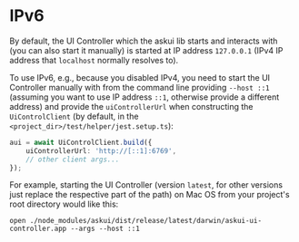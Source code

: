 # IPv6

By default, the UI Controller which the askui lib starts and interacts with (you can also start it manually) is started at IP address `127.0.0.1` (IPv4 IP address that `localhost` normally resolves to).

To use IPv6, e.g., because you disabled IPv4, you need to start the UI Controller manually with from the command line providing `--host ::1` (assuming you want to use IP address `::1`, otherwise provide a different address) and provide the `uiControllerUrl` when constructing the `UiControlClient` (by default, in the `<project_dir>/test/helper/jest.setup.ts`):
```typescript
aui = await UiControlClient.build({
    uiControllerUrl: 'http://[::1]:6769',
    // other client args...
});
```

For example, starting the UI Controller (version `latest`, for other versions just replace the respective part of the path) on Mac OS from your project's root directory would like this:
```shell
open ./node_modules/askui/dist/release/latest/darwin/askui-ui-controller.app --args --host ::1
```
